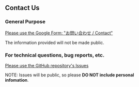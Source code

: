 
## Contact Us

### General Purpose

[Please use the Google Form: "お問い合わせ / Contact"](https://docs.google.com/forms/d/e/1FAIpQLSdLaa6vh9POlyFrFYrGrY7-9HPf3WrkK3PyW5yAXqAlLFQJSA/viewform?usp=header)

The information provided will not be made public.

### For technical questions, bug reports, etc.

[Please use the GitHub repository's Issues](https://github.com/ShinobuAmasaki/ShinobuAmasaki.github.io/issues)

NOTE: Issues will be public, so please **DO NOT include personal infomation**.

</div>
